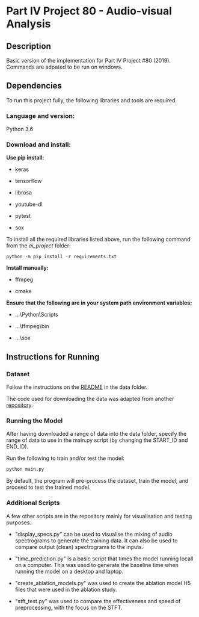 # Part IV Project 80 - Audio-visual Analysis

## Description
Basic version of the implementation for Part IV Project #80 (2019). Commands are adpated to be run on windows.

## Dependencies

To run this project fully, the following libraries and tools are required.

### Language and version:

Python 3.6

### Download and install:

**Use pip install:**

* keras

* tensorflow

* librosa

* youtube-dl

* pytest

* sox

To install all the required libraries listed above, run the following command from the *ai_project* folder:

```
python -m pip install -r requirements.txt
```

**Install manually:**

* ffmpeg

* cmake

**Ensure that the following are in your system path environment variables:**

* ...\Python\Scripts

* ...\ffmpeg\bin

* ...\sox

## Instructions for Running

### Dataset

Follow the instructions on the [README](https://github.com/ktam069/Audio-visual_speech_separation_basic/tree/master/data) in the data folder.

The code used for downloading the data was adapted from another [repository](https://github.com/bill9800/speech_separation).

### Running the Model

After having downloaded a range of data into the data folder, specify the range of data to use in the main.py script (by changing the START_ID and END_ID).

Run the following to train and/or test the model:

```python
python main.py
```

By default, the program will pre-process the dataset, train the model, and proceed to test the trained model.

### Additional Scripts

A few other scripts are in the repository mainly for visualisation and testing purposes.

* "display_specs.py" can be used to visualise the mixing of audio spectrograms to generate the training data. It can also be used to compare output (clean) spectrograms to the inputs.

* "time_prediction.py" is a basic script that times the model running locall on a computer. This was used to generate the baseline time when running the model on a desktop and laptop.

* "create_ablation_models.py" was used to create the ablation model H5 files that were used in the ablation study.

* "stft_test.py" was used to compare the effectiveness and speed of preprocessing, with the focus on the STFT.
